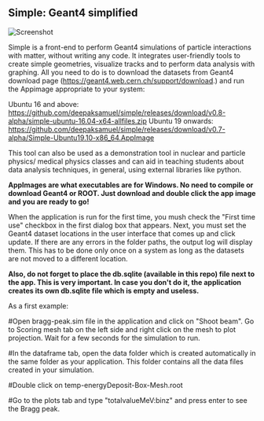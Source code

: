 <h2>Simple: Geant4 simplified</h2>

![Screenshot](https://github.com/deepaksamuel/simple/blob/master/simple-bragg.png)

Simple is a front-end to perform Geant4 simulations of particle interactions with matter, without writing any code. It integrates user-friendly tools to create simple geometries, visualize tracks and to perform data analysis with graphing. All you need to do is to download the datasets from Geant4 download page (https://geant4.web.cern.ch/support/download.) and run the Appimage appropriate to your system:

Ubuntu 16 and above: https://github.com/deepaksamuel/simple/releases/download/v0.8-alpha/simple-ubuntu-16.04-x64-allfiles.zip
Ubuntu 19 onwards: https://github.com/deepaksamuel/simple/releases/download/v0.7-alpha/Simple-Ubuntu19.10-x86_64.AppImage


This tool can also be used as a demonstration tool in nuclear and particle physics/ medical physics classes and can aid in teaching students about data analysis techniques, in general, using external libraries like python.


<b>AppImages are what executables are for Windows. No need to compile or download Geant4 or ROOT. Just download and double click the app image and you are ready to go!</b>


When the application is run for the first time, you mush check the "First time use" checkbox in the first dialog box that appears. Next, you must set the Geant4 dataset locations in the user interface that comes up and click update. If there are any errors in the folder paths, the output log will display them. This has to be done only once on a system as long as the datasets are not moved to a different location.

<b>Also, do not forget to place the db.sqlite (available in this repo) file next to the app. This is very important. In case you don't do it, the application creates its own db.sqlite file which is empty and useless. </b>

As a first example:

#Open bragg-peak.sim file in the application and click on "Shoot beam". Go to Scoring mesh tab on the left side and right click on the mesh to plot projection. Wait for a few seconds for the simulation to run.

#In the dataframe tab, open the data folder which is created automatically in the same folder as your application. This folder contains all the data files created in your simulation. 

#Double click on temp-energyDeposit-Box-Mesh.root

#Go to the plots tab and type "totalvalueMeV:binz" and press enter to see the Bragg peak.



